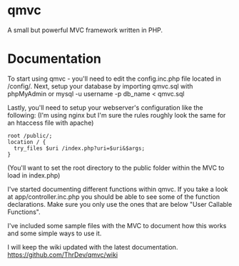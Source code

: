 # qmvc
A small but powerful MVC framework written in PHP.

# Documentation

To start using qmvc - you'll need to edit the config.inc.php file located in /config/. Next, setup your database by importing qmvc.sql with phpMyAdmin or mysql -u username -p db_name < qmvc.sql

Lastly, you'll need to setup your webserver's configuration like the following:
(I'm using nginx but I'm sure the rules roughly look the same for an htaccess file with apache)
```
root /public/;
location / {
  try_files $uri /index.php?uri=$uri&$args;
}
```
(You'll want to set the root directory to the public folder within the MVC to load in index.php)

I've started documenting different functions within qmvc. If you take a look at app/controller.inc.php you should be able to see some of the function declarations. Make sure you only use the ones that are below "User Callable Functions".

I've included some sample files with the MVC to document how this works and some simple ways to use it.

I will keep the wiki updated with the latest documentation.
https://github.com/ThrDev/qmvc/wiki
